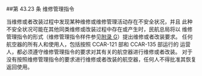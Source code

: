 ##第 43.23 条	维修管理指令

当维修或者改装过程中发现某种维修或维修管理活动存在不安全状况，并且 此种不安全状况可能在其他同类维修或改装过程中存在或产生时，民航总局将以 维修管理指令的形式（维修管理指令样件参见[附录 G](附录G.MD)）提出维修或者改装要求。 任何航空器的所有人和使用人，包括按照 CCAR-121 部和 CCAR-135 部运行的 运营人，都必须遵守维修管理指令的要求对其有关的航空器进行维修或者改装。 对于没有按照维修管理指令的要求进行维修或者改装的航空器，任何人不得批准其恢复返回使用。 